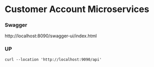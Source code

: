 
# Customer Account Microservices
### Swagger

http://localhost:8090/swagger-ui/index.html

### UP
```
curl --location 'http://localhost:9090/api'
```
